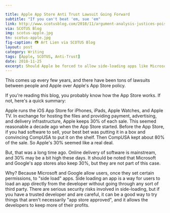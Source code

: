 ```yaml
---

title: Apple App Store Anti Trust Lawsuit Going Forward
subtitle: "If you can't beat 'em, sue 'em"
link: http://www.scotusblog.com/2018/11/argument-analysis-justices-poised-to-allow-antitrust-dispute-against-apple-over-apps-to-go-forward/
via: SCOTUS Blog
img: scotus-apple.jpg
tn: scotus-apple.jpg
fig-caption: 📷 Art Lien via SCOTUS Blog
layout: post
category: Writing
tags: [Apple, SCOTUS, Anti-Trust]
date: 2018-11-25
excerpt: Should Apple be forced to allow side-loading apps like Microsoft and Google do? The Supreme Court is going to hear the case.
---
```


This comes up every few years, and there have been tons of lawsuits between people and Apple over Apple's App Store policy.

If you're reading this blog, you probably know how the App Store works. If not, here's a quick summary: 

Apple runs the iOS App Store for iPhones, iPads, Apple Watches, and Apple TV. In exchange for hosting the files and providing payment, advertising, and delivery infrastructure, Apple keeps 30% of each sale. This seemed reasonable a decade ago when the App Store started. Before the App Store, if you had software to sell, your best bet was putting it in a box and convincing CompUSA to put it on the shelf. Then CompUSA kept about 80% of the sale. So Apple's 30% seemed like a real deal.

But, that was a long time ago. Online delivery of software is mainstream, and 30% may be a bit high these days. It should be noted that Microsoft and Google's app stores also keep 30%, but they are not part of this case.

Why? Because Microsoft and Google allow users, once they set certain permissions, to "side load" apps. Side loading an app is a way for users to load an app directly from the developer without going through any sort of third party. There are serious security risks involved in side-loading, but if you have a trusted developer and are careful, it can be a good way to try things that aren't necessarily "app store approved", and it allows the developers to keep more of their profits.


